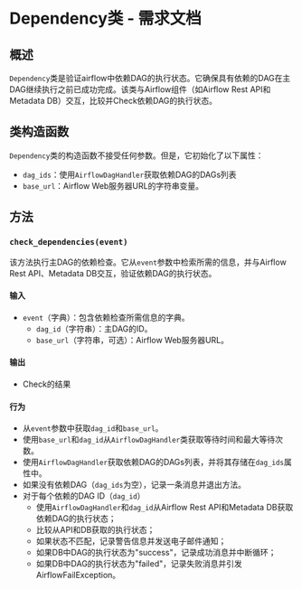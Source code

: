 # Dependency类 - 需求文档

## 概述

`Dependency`类是验证airflow中依赖DAG的执行状态。它确保具有依赖的DAG在主DAG继续执行之前已成功完成。该类与Airflow组件（如Airflow Rest API和Metadata DB）交互，比较并Check依赖DAG的执行状态。

## 类构造函数

`Dependency`类的构造函数不接受任何参数。但是，它初始化了以下属性：

* `dag_ids`：使用`AirflowDagHandler`获取依赖DAG的DAGs列表
* `base_url`：Airflow Web服务器URL的字符串变量。

## 方法

### `check_dependencies(event)`

该方法执行主DAG的依赖检查。它从`event`参数中检索所需的信息，并与Airflow Rest API、Metadata DB交互，验证依赖DAG的执行状态。

#### 输入

* `event`（字典）：包含依赖检查所需信息的字典。
  * `dag_id`（字符串）：主DAG的ID。
  * `base_url`（字符串，可选）：Airflow Web服务器URL。

#### 输出

* Check的结果

#### 行为

* 从`event`参数中获取`dag_id`和`base_url`。
* 使用`base_url`和`dag_id`从`AirflowDagHandler`类获取等待时间和最大等待次数。
* 使用`AirflowDagHandler`获取依赖DAG的DAGs列表，并将其存储在`dag_ids`属性中。
* 如果没有依赖DAG（`dag_ids`为空），记录一条消息并退出方法。
* 对于每个依赖的DAG ID（`dag_id`）
  * 使用`AirflowDagHandler`和`dag_id`从Airflow Rest API和Metadata DB获取依赖DAG的执行状态；
  * 比较从API和DB获取的执行状态；
  * 如果状态不匹配，记录警告信息并发送电子邮件通知；
  * 如果DB中DAG的执行状态为"success"，记录成功消息并中断循环；
  * 如果DB中DAG的执行状态为"failed"，记录失败消息并引发AirflowFailException。
